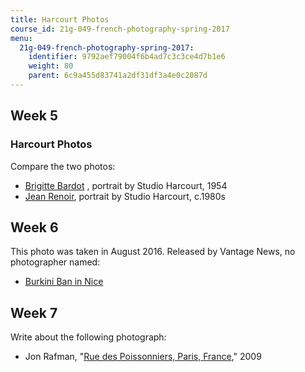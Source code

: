 ```yaml
---
title: Harcourt Photos
course_id: 21g-049-french-photography-spring-2017
menu:
  21g-049-french-photography-spring-2017:
    identifier: 9792aef79004f6b4ad7c3c3ce4d7b1e6
    weight: 80
    parent: 6c9a455d83741a2df31df3a4e0c2087d
---
```

Week 5
------

### Harcourt Photos

Compare the two photos:

*   [Brigitte Bardot](http://www.yellowkorner.com/dw/image/v2/AAVG_PRD/on/demandware.static/-/Sites-photo-catalog/default/dw300bf5cd/CELEBRITIES_HISTORY/59/159/683.jpg) , portrait by Studio Harcourt, 1954
*   [Jean Renoir](http://files.idnworld.com/events/files/2013/IFC-StudioHarcourtParis.jpg), portrait by Studio Harcourt, c.1980s

Week 6
------

This photo was taken in August 2016. Released by Vantage News, no photographer named:

*   [Burkini Ban in Nice](https://static.independent.co.uk/s3fs-public/styles/article_large/public/thumbnails/image/2016/08/24/12/burkini-blur.jpg)

Week 7
------

Write about the following photograph:

*   Jon Rafman, "[Rue des Poissonniers, Paris, France](http://www.saatchigallery.com/artists/artpages/jon_rafman_rue_de_poissonniers.htm)," 2009